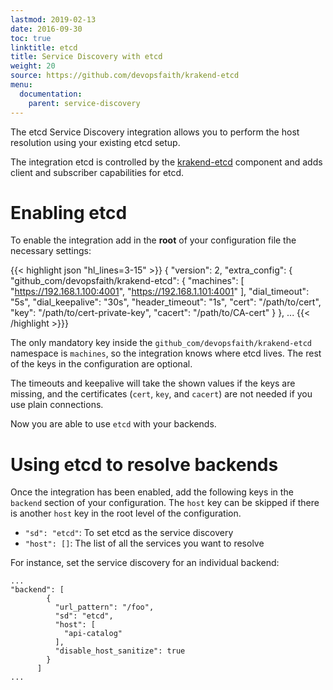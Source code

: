 ```yaml
---
lastmod: 2019-02-13
date: 2016-09-30
toc: true
linktitle: etcd
title: Service Discovery with etcd
weight: 20
source: https://github.com/devopsfaith/krakend-etcd
menu:
  documentation:
    parent: service-discovery
---
```


The etcd Service Discovery integration allows you to perform the host resolution using your existing etcd setup.

The integration etcd is controlled by the [krakend-etcd](https://github.com/devopsfaith/krakend-etcd) component and adds client and subscriber capabilities for etcd.


# Enabling etcd
To enable the integration add in the **root** of your configuration file the necessary settings:

{{< highlight json "hl_lines=3-15" >}}
{
  "version": 2,
  "extra_config": {
    "github_com/devopsfaith/krakend-etcd": {
      "machines": [
        "https://192.168.1.100:4001",
        "https://192.168.1.101:4001"
      ],
      "dial_timeout": "5s",
      "dial_keepalive": "30s",
      "header_timeout": "1s",
      "cert": "/path/to/cert",
      "key": "/path/to/cert-private-key",
      "cacert": "/path/to/CA-cert"
    }
  },
  ...
{{< /highlight >}}}

The only mandatory key inside the `github_com/devopsfaith/krakend-etcd` namespace is `machines`, so the integration knows where etcd lives. The rest of the keys in the configuration are optional.

The timeouts and keepalive will take the shown values if the keys are missing, and the certificates (`cert`, `key`, and `cacert`) are not needed if you use plain connections.

Now you are able to use `etcd` with your backends.

# Using etcd to resolve backends
Once the integration has been enabled, add the following keys in the `backend` section of your configuration. The `host` key can be skipped if there is another `host` key in the root level of the configuration.

- `"sd": "etcd"`: To set etcd as the service discovery
- `"host": []`: The list of all the services you want to resolve

For instance, set the service discovery for an individual backend:

    ...
    "backend": [
            {
              "url_pattern": "/foo",
              "sd": "etcd",
              "host": [
                "api-catalog"
              ],
              "disable_host_sanitize": true
            }
          ]
    ...

